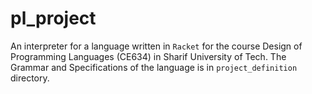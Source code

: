 # pl_project
An interpreter for a language written in `Racket` for the course Design of Programming Languages (CE634) in Sharif University of Tech.
The Grammar and Specifications of the language is in `project_definition` directory. 
